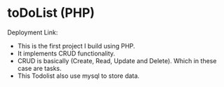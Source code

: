 # toDoList (PHP)

Deployment Link: 

* This is the first project I build using PHP.
* It implements CRUD functionality.
* CRUD is basically (Create, Read, Update and Delete). Which in these case are tasks.
* This Todolist also use mysql to store data.

